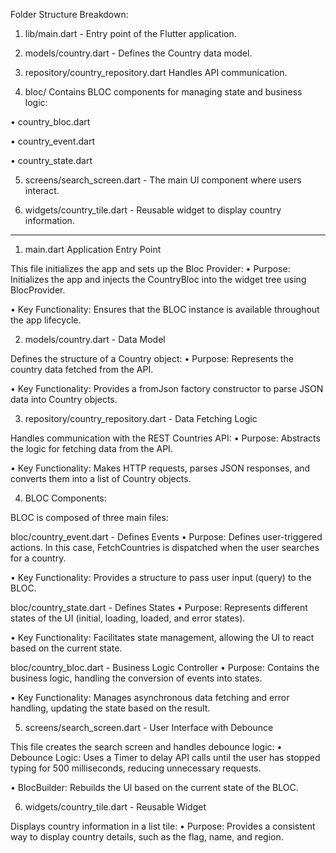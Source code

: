 Folder Structure Breakdown:

1. lib/main.dart - Entry point of the Flutter application.

2. models/country.dart - Defines the Country data model.

3. repository/country_repository.dart Handles API communication.

4. bloc/ Contains BLOC components for managing state and business logic:

• country_bloc.dart

• country_event.dart

• country_state.dart

5. screens/search_screen.dart - The main Ul component where users interact.

6. widgets/country_tile.dart - Reusable widget to display country information.

----------------------------------------------------------------------------------------

1. main.dart Application Entry Point

This file initializes the app and sets up the Bloc Provider:
• Purpose: Initializes the app and injects the CountryBloc into the widget tree using BlocProvider.

• Key Functionality: Ensures that the BLOC instance is available throughout the app lifecycle.

2. models/country.dart - Data Model

Defines the structure of a Country object:
• Purpose: Represents the country data fetched from the API.

• Key Functionality: Provides a fromJson factory constructor to parse JSON data into Country objects.

3. repository/country_repository.dart - Data Fetching Logic

Handles communication with the REST Countries API:
• Purpose: Abstracts the logic for fetching data from the API.

• Key Functionality: Makes HTTP requests, parses JSON responses, and converts them into a list of Country objects.

4. BLOC Components:

BLOC is composed of three main files:

bloc/country_event.dart - Defines Events
• Purpose: Defines user-triggered actions. In this case, FetchCountries is dispatched when the user searches for a country.

• Key Functionality: Provides a structure to pass user input (query) to the BLOC.

bloc/country_state.dart - Defines States
• Purpose: Represents different states of the UI (initial, loading, loaded, and error states).

• Key Functionality: Facilitates state management, allowing the Ul to react based on the current state.

bloc/country_bloc.dart - Business Logic Controller
• Purpose: Contains the business logic, handling the conversion of events into states.

• Key Functionality: Manages asynchronous data fetching and error handling, updating the state based on the result.

5. screens/search_screen.dart - User Interface with Debounce

This file creates the search screen and handles debounce logic:
• Debounce Logic: Uses a Timer to delay API calls until the user has stopped typing for 500 milliseconds, reducing unnecessary requests.

• BlocBuilder: Rebuilds the Ul based on the current state of the BLOC.

6. widgets/country_tile.dart - Reusable Widget

Displays country information in a list tile:
• Purpose: Provides a consistent way to display country details, such as the flag, name, and region.
